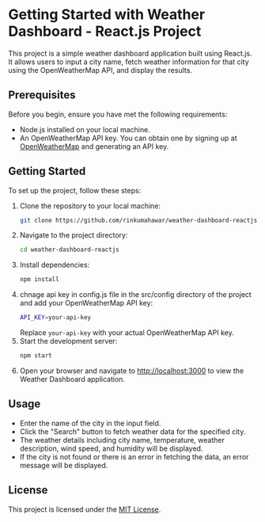 # Getting Started with Weather Dashboard - React.js Project

This project is a simple weather dashboard application built using React.js. It allows users to input a city name, fetch weather information for that city using the OpenWeatherMap API, and display the results.

## Prerequisites

Before you begin, ensure you have met the following requirements:
- Node.js installed on your local machine.
- An OpenWeatherMap API key. You can obtain one by signing up at [OpenWeatherMap](https://openweathermap.org/) and generating an API key.

## Getting Started

To set up the project, follow these steps:
1. Clone the repository to your local machine:
    ```bash
    git clone https://github.com/rinkumahawar/weather-dashboard-reactjs.git
    ```
2. Navigate to the project directory:
    ```bash
    cd weather-dashboard-reactjs
    ```
3. Install dependencies:
    ```bash
    npm install
    ```
4. chnage api key in  config.js file in the src/config directory of the project and add your OpenWeatherMap API key:
    ```bash
    API_KEY=your-api-key
    ```
    Replace `your-api-key` with your actual OpenWeatherMap API key.
5. Start the development server:
    ```bash
    npm start
    ```
6. Open your browser and navigate to [http://localhost:3000](http://localhost:3000) to view the Weather Dashboard application.

## Usage

- Enter the name of the city in the input field.
- Click the "Search" button to fetch weather data for the specified city.
- The weather details including city name, temperature, weather description, wind speed, and humidity will be displayed.
- If the city is not found or there is an error in fetching the data, an error message will be displayed.

## License

This project is licensed under the [MIT License](LICENSE).
